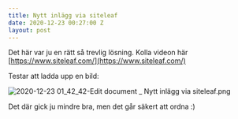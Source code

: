 ```yaml
---
title: Nytt inlägg via siteleaf
date: 2020-12-23 00:27:00 Z
layout: post
---
```


Det här var ju en rätt så trevlig lösning. Kolla videon här [https://www.siteleaf.com/](https://www.siteleaf.com/)

Testar att ladda upp en bild:

![2020-12-23 01_42_42-Edit document _ Nytt inlägg via siteleaf.png](/uploads/2020-12-23%2001_42_42-Edit%20document%20_%20Nytt%20inl%C3%A4gg%20via%20siteleaf.png)

Det där gick ju mindre bra, men det går säkert att ordna :)